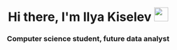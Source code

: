 <h1 align="center">Hi there, I'm Ilya Kiselev</a> 
<img src="https://github.com/blackcater/blackcater/raw/main/images/Hi.gif" height="32"/></h1>
<h3 align="center">Computer science student, future data analyst </h3>
